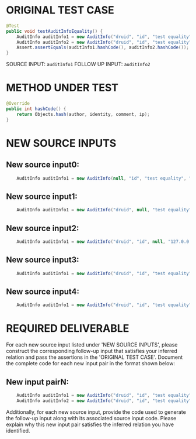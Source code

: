# ORIGINAL TEST CASE
```java
@Test
public void testAuditInfoEquality() {
    AuditInfo auditInfo1 = new AuditInfo("druid", "id", "test equality", "127.0.0.1");
    AuditInfo auditInfo2 = new AuditInfo("druid", "id", "test equality", "127.0.0.1");
    Assert.assertEquals(auditInfo1.hashCode(), auditInfo2.hashCode());
}

```
SOURCE INPUT: `auditInfo1`
FOLLOW UP INPUT: `auditInfo2`


# METHOD UNDER TEST
```java
@Override
public int hashCode() {
    return Objects.hash(author, identity, comment, ip);
}

```


# NEW SOURCE INPUTS
## New source input0:
```java
    AuditInfo auditInfo1 = new AuditInfo(null, "id", "test equality", "127.0.0.1");
```

## New source input1:
```java
    AuditInfo auditInfo1 = new AuditInfo("druid", null, "test equality", "127.0.0.1");
```

## New source input2:
```java
    AuditInfo auditInfo1 = new AuditInfo("druid", "id", null, "127.0.0.1");
```

## New source input3:
```java
    AuditInfo auditInfo1 = new AuditInfo("druid", "id", "test equality", null);
```

## New source input4:
```java
    AuditInfo auditInfo1 = new AuditInfo("druid", "id", "test equality", "192.168.0.1");
```



# REQUIRED DELIVERABLE
For each new source input listed under 'NEW SOURCE INPUTS', please construct the corresponding follow-up input that satisfies your inferred relation and pass the assertions in the 'ORIGINAL TEST CASE'. Document the complete code for each new input pair in the format shown below:
## New input pairN:
```java
    AuditInfo auditInfo1 = new AuditInfo("druid", "id", "test equality", "127.0.0.1");
    AuditInfo auditInfo2 = new AuditInfo("druid", "id", "test equality", "127.0.0.1");
```

Additionally, for each new source input, provide the code used to generate the follow-up input along with its associated source input code. Please explain why this new input pair satisfies the inferred relation you have identified.